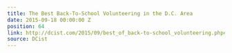 ```yaml
---
title: The Best Back-To-School Volunteering in the D.C. Area
date: 2015-09-18 00:00:00 Z
position: 64
link: http://dcist.com/2015/09/best_of_back-to-school_volunteering.php#Sept24
source: DCist
---
```


